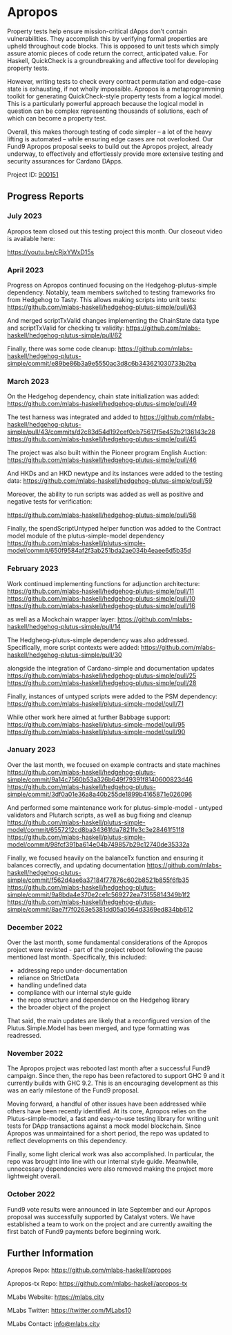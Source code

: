 # Apropos

Property tests help ensure mission-critical dApps don’t contain vulnerabilities. They accomplish this by verifying formal properties are upheld throughout code blocks. This is opposed to unit tests which simply assure atomic pieces of code return the correct, anticipated value.  For Haskell, QuickCheck is a groundbreaking and affective tool for developing property tests.

However, writing tests to check every contract permutation and edge-case state is exhausting, if not wholly impossible. Apropos is a metaprogramming toolkit for generating QuickCheck-style property tests from a logical model. This is a particularly powerful approach because the logical model in question can be complex representing thousands of solutions, each of which can become a property test. 

Overall, this makes thorough testing of code simpler – a lot of the heavy lifting is automated – while ensuring edge cases are not overlooked. Our Fund9 Apropos proposal seeks to build out the Apropos project, already underway, to effectively and effortlessly provide more extensive testing and security assurances for Cardano DApps.

Project ID: [900151](https://docs.google.com/spreadsheets/d/1bfnWFa94Y7Zj0G7dtpo9W1nAYGovJbswipxiHT4UE3g/edit#gid=917336114)


## Progress Reports

### July 2023

Apropos team closed out this testing project this month. Our closeout video is available here:

https://youtu.be/cRjxYWxD15s

### April 2023

Progress on Apropos continued focusing on the Hedgehog-plutus-simple dependency. Notably, team members switched to testing frameworks fro from Hedgehog to Tasty. This allows making scripts into unit tests:
https://github.com/mlabs-haskell/hedgehog-plutus-simple/pull/63

And merged scriptTxValid changes implementing the ChainState data type and scriptTxValid for checking tx validity:
https://github.com/mlabs-haskell/hedgehog-plutus-simple/pull/62

Finally, there was some code cleanup:
https://github.com/mlabs-haskell/hedgehog-plutus-simple/commit/e89be86b3a9e5550ac3d8c6b343621030733b2ba

### March 2023

On the Hedgehog dependency, chain state initialization was added: 
https://github.com/mlabs-haskell/hedgehog-plutus-simple/pull/49

The test harness was integrated and added to
https://github.com/mlabs-haskell/hedgehog-plutus-simple/pull/43/commits/d2c83d54d192cef0cb75617f5e452b2136143c28
https://github.com/mlabs-haskell/hedgehog-plutus-simple/pull/45

The project was also built within the Pioneer program English Auction:
https://github.com/mlabs-haskell/hedgehog-plutus-simple/pull/46

And HKDs and an HKD newtype and its instances were added to the testing data:
https://github.com/mlabs-haskell/hedgehog-plutus-simple/pull/59

Moreover, the ability to run scripts was added as well as positive and negative tests for verification:

https://github.com/mlabs-haskell/hedgehog-plutus-simple/pull/58


Finally, the spendScriptUntyped helper function was added to the Contract model module of the plutus-simple-model dependency
https://github.com/mlabs-haskell/plutus-simple-model/commit/650f9584af2f3ab251bda2ae034b4eaee6d5b35d


### February 2023

Work continued implementing functions for adjunction architecture:
https://github.com/mlabs-haskell/hedgehog-plutus-simple/pull/11
https://github.com/mlabs-haskell/hedgehog-plutus-simple/pull/10
https://github.com/mlabs-haskell/hedgehog-plutus-simple/pull/16

as well as a Mockchain wrapper layer:
https://github.com/mlabs-haskell/hedgehog-plutus-simple/pull/14

The Hedgheog-plutus-simple dependency was also addressed. Specifically, more script contexts were added:
https://github.com/mlabs-haskell/hedgehog-plutus-simple/pull/30

alongside the integration of Cardano-simple and documentation updates
https://github.com/mlabs-haskell/hedgehog-plutus-simple/pull/25
https://github.com/mlabs-haskell/hedgehog-plutus-simple/pull/28


Finally, instances of untyped scripts were added to the PSM dependency:
https://github.com/mlabs-haskell/plutus-simple-model/pull/71

While other work here aimed at further Babbage support:
https://github.com/mlabs-haskell/plutus-simple-model/pull/95
https://github.com/mlabs-haskell/plutus-simple-model/pull/90

### January 2023

Over the last month, we focused on example contracts and state machines
https://github.com/mlabs-haskell/hedgehog-plutus-simple/commit/9a14c7560b53a326b649f79391f8140600823d46 
https://github.com/mlabs-haskell/hedgehog-plutus-simple/commit/3df0a01e36a8a40b255de1899b4165871e026096

And performed some maintenance work for plutus-simple-model - untyped validators and Plutarch scripts, as well as bug fixing and cleanup
https://github.com/mlabs-haskell/plutus-simple-model/commit/6557212cd8ba34361fda7821fe3c3e28461f51f8
https://github.com/mlabs-haskell/plutus-simple-model/commit/98fcf391ba614e04b749857b29c12740de35332a


Finally, we focused heavily on the balanceTx function and ensuring it balances correctly, and updating documentation
https://github.com/mlabs-haskell/hedgehog-plutus-simple/commit/f562d4ae6a37184f77876c602b8521b855f6fb35
https://github.com/mlabs-haskell/hedgehog-plutus-simple/commit/9a8bda4e370e2ce1c569272ea73155814349b1f2
https://github.com/mlabs-haskell/hedgehog-plutus-simple/commit/8ae7f7f0263e5381dd05a0564d3369ed834bb612

### December 2022

Over the last month, some fundamental considerations of the Apropos project were revisted - part of the project reboot following the pause mentioned last month. Specifically, this included:

* addressing repo under-documentation
* reliance on StrictData
* handling undefined data
* compliance with our internal style guide
* the repo structure and dependence on the Hedgehog library
* the broader object of the project

That said, the main updates are likely that a reconfigured version of the Plutus.Simple.Model has been merged, and type formatting was readressed.

### November 2022

The Apropos project was rebooted last month after a successful Fund9 campaign. Since then, the repo has been refactored to support GHC 9 and it currently builds with GHC 9.2. This is an encouraging development as this was an early milestone of the Fund9 proposal.

Moving forward, a handful of other issues have been addressed while others have been recently identified. At its core, Apropos relies on the Plutus-simple-model, a fast and easy-to-use testing library for writing unit tests for DApp transactions against a mock model blockchain. Since Apropos was unmaintained for a short period, the repo was updated to reflect developments on this dependency.

Finally, some light clerical work was also accomplished. In particular, the repo was brought into line with our internal style guide. Meanwhile, unnecessary dependencies were also removed making the project more lightweight overall.

### October 2022

Fund9 vote results were announced in late September and our Apropos proposal was successfully supported by Catalyst voters. We have established a team to work on the project and are currently awaiting the first batch of Fund9 payments before beginning work.

## Further Information

Apropos Repo: https://github.com/mlabs-haskell/apropos

Apropos-tx Repo: https://github.com/mlabs-haskell/apropos-tx

MLabs Website: https://mlabs.city

MLabs Twitter: https://twitter.com/MLabs10

MLabs Contact: info@mlabs.city
